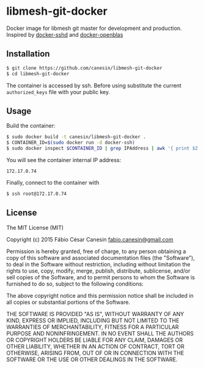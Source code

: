 # libmesh-git-docker
Docker image for libmesh git master for development and production.
Inspired by [docker-sshd](https://github.com/sullof/docker-sshd) and [docker-openblas](https://github.com/ogrisel/docker-openblas)

## Installation

```bash
$ git clone https://github.com/canesin/libmesh-git-docker
$ cd libmesh-git-docker
```

The container is accessed by ssh. Before using substitute the current
```authorized_keys``` file with your public key.

## Usage

Build the container:
```bash
$ sudo docker build -t canesin/libmesh-git-docker .
$ CONTAINER_ID=$(sudo docker run -d docker-ssh)
$ sudo docker inspect $CONTAINER_ID | grep IPAddress | awk '{ print $2 }' | tr -d ',"'
```

You will see the container internal IP address:
```
172.17.0.74
```
Finally, connect to the container with
```bash
$ ssh root@172.17.0.74
```

## License

The MIT License (MIT)

Copyright (c) 2015 Fábio César Canesin <fabio.canesin@gmail.com>

Permission is hereby granted, free of charge, to any person obtaining a copy
of this software and associated documentation files (the "Software"), to deal
in the Software without restriction, including without limitation the rights
to use, copy, modify, merge, publish, distribute, sublicense, and/or sell
copies of the Software, and to permit persons to whom the Software is
furnished to do so, subject to the following conditions:

The above copyright notice and this permission notice shall be included in all
copies or substantial portions of the Software.

THE SOFTWARE IS PROVIDED "AS IS", WITHOUT WARRANTY OF ANY KIND, EXPRESS OR
IMPLIED, INCLUDING BUT NOT LIMITED TO THE WARRANTIES OF MERCHANTABILITY,
FITNESS FOR A PARTICULAR PURPOSE AND NONINFRINGEMENT. IN NO EVENT SHALL THE
AUTHORS OR COPYRIGHT HOLDERS BE LIABLE FOR ANY CLAIM, DAMAGES OR OTHER
LIABILITY, WHETHER IN AN ACTION OF CONTRACT, TORT OR OTHERWISE, ARISING FROM,
OUT OF OR IN CONNECTION WITH THE SOFTWARE OR THE USE OR OTHER DEALINGS IN THE
SOFTWARE.

